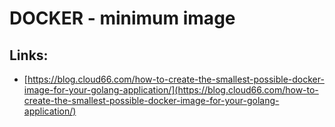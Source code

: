 # DOCKER - minimum image




## Links:

* [https://blog.cloud66.com/how-to-create-the-smallest-possible-docker-image-for-your-golang-application/](https://blog.cloud66.com/how-to-create-the-smallest-possible-docker-image-for-your-golang-application/)



